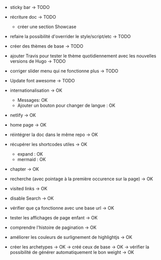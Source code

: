 - sticky bar -> TODO
- récriture doc -> TODO
    - créer une section Showcase
- refaire la possibilité d'overrider le style/script/etc -> TODO
- créer des thèmes de base -> TODO
- ajouter Travis pour tester le thème quotidiennement avec les nouvelles versions de Hugo -> TODO
- corriger slider menu qui ne fonctionne plus -> TODO
- Update font awesome -> TODO

- internationalisation -> OK
    - Messages: OK
    - Ajouter un bouton pour changer de langue : OK
- netlify -> OK
- home page -> OK
- réintégrer la doc dans le même repo -> OK
- récupérer les shortcodes utiles -> OK
    - expand : OK
    - mermaid : OK
- chapter -> OK
- recherche (avec pointage à la première occurence sur la page) -> OK
- visited links -> OK
- disable Search -> OK
- vérifier que ça fonctionne avec une base url -> OK
- tester les affichages de page enfant -> OK
- comprendre l'histoire de pagination -> OK
- améliorer les couleurs de surlignement de highlightjs -> OK
- créer les archetypes -> OK
    -> créé ceux de base -> OK
    -> vérifier la possibilité de générer automatiquement le bon weight -> OK
